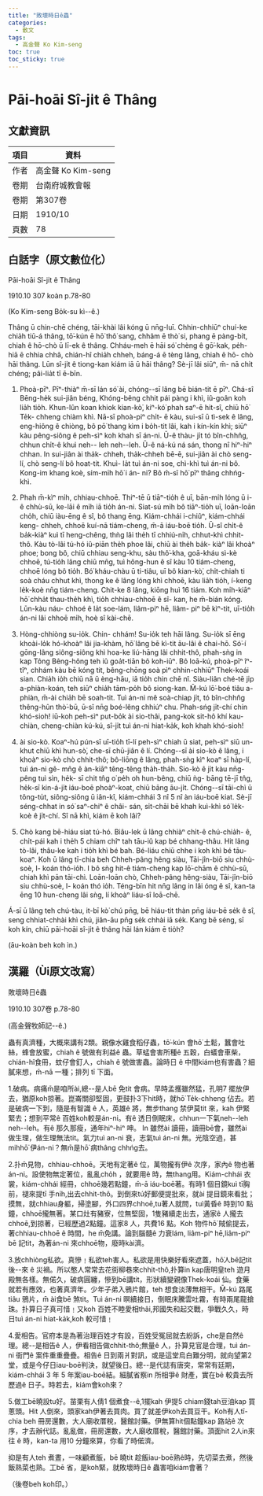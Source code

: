 ```yaml
---
title: "敗壞時日ê蟲"
categories:
  - 散文
tags:
  - 高金聲 Ko Kim-seng
toc: true
toc_sticky: true
---
```


# Pāi-hoāi Sî-ji̍t ê Thâng

## 文獻資訊

| 項目 | 資料 |
|---|---|
| 作者 | 高金聲 Ko Kim-seng |
| 卷期 | 台南府城教會報 |
| 卷期 | 第307卷 |
| 日期 | 1910/10 |
| 頁數 | 78 |

## 白話字（原文數位化）

Pāi-hoāi Sî-ji̍t ê Thâng

1910.10 307 koàn p.78-80

(Ko Kim-seng Bo̍k-su kì--ê.)

Thâng ū chin-chē chéng, tāi-khài lâi kóng ū nn̄g-luī. Chhin-chhiūⁿ chuí-ke chia̍h tiū-á thâng, tō͘-kún ē hō͘ thô͘ sang, chhâm ē thò͘ si, phang ē pàng-bi̍t, chiah ê hō-chò ū lī-ek ê thâng. Chháu-meh ē hāi só͘ chèng ê gō͘-kak, pe̍h-hiā ē chhia chhâ, chián-hî chia̍h chheh, báng-á ē tèng lâng, chiah ê hō- chò hāi thâng. Lūn sî-ji̍t ê tiong-kan kiám iā ū hāi thâng? Sè-jī lâi siūⁿ, m̄- nā chi̍t chéng; pâi-lia̍t tī ē-bīn.

1. Phoà-pīⁿ. Pīⁿ-thiàⁿ m̄-sī lán só͘ ài, chóng--sī lâng bē bián-tit ē pīⁿ. Chá-sî Bēng-he̍k sui-jiân béng, Khóng-bêng chhit pái pàng i khì, iû-goân koh lia̍h tio̍h. Khun-lûn koan khiok kian-kò͘, kiⁿ-kó͘ phah saⁿ-ē hit-sî, chiū hō͘ Te̍k- chheng chiàm khì. Nā-sī phoà-piⁿ chi̍t- ē kàu, sui-sī ū tì-sek ê lâng, eng-hiông ê chiòng, bô pō͘ thang kìm i bo̍h-tit lâi, kah i kín-kín khì; siūⁿ kàu pêng-siông ê peh-sìⁿ koh khah sī án-ni. Ū-ê thàu- ji̍t tó bîn-chhn̂g, chhun chi̍t-ê khuì neh-- leh neh--leh. Ū-ê ná-kú ná sán, thong nî hiⁿ-hiⁿ chhan. In sui-jiân ài tha̍k- chheh, tha̍k-chheh bē-ē, sui-jiân ài chò seng-lí, chò seng-lí bô hoat-tit. Khuì- la̍t tuì án-ni soe, chì-khì tuì án-ni bô. Kong-im khang koè, sím-mi̍h hō͘ i án- ni? Bô m̄-sī hō͘ pīⁿ thâng chhńg-khì.

2. Phah m̄-kìⁿ mi̍h, chhiau-chhoē. Thiⁿ-tē ū tiāⁿ-tio̍h ê uī, bān-mi̍h lóng ū i-ê chhù-sū, ke-lāi ê mi̍h iā tio̍h án-ni. Siat-sú mi̍h bô tiāⁿ-tio̍h uī, loān-loān cho̍h, chiū iàu-ēng ê sî, bô thang ēng. Kiám-chhái i-chiûⁿ, kiám-chhái keng- chheh, chhoē kuí-nā tiám-cheng, m̄-ā iáu-boē tio̍h. Ū-sî chi̍t-ê ba̍k-kiàⁿ kuì tī heng-chêng, thǹg lâi the̍h tī chhiú-ni̍h, chhut-khì chhit-thô. Kàu tò-lâi tú-hó iû-piān the̍h phoe lâi, chiū ài the̍h ba̍k- kiàⁿ lâi khoàⁿ phoe; bong bô, chiū chhiau seng-khu, sàu thô͘-kha, goā-kháu sì-kè chhoē, tú-tio̍h lâng chiū mn̄g, tuì hông-hun ê sî kàu 10 tiám-cheng, chhoē lóng bô tio̍h. Bó͘ kháu-chàu ū ti-tiâu, uī bô kian-kò͘, chi̍t-chiah ti soà cháu chhut khì, thong ke ê lâng lóng khì chhoē, kàu lia̍h tio̍h, í-keng le̍k-koè nn̄g tiám-cheng. Chit-ke 8 lâng, kiōng huì 16 tiám. Koh mi̍h-kiāⁿ hō͘ chha̍t thau-the̍h khì, tio̍h chhiau-chhoē ê sî- kan, he m̄-bián kóng. Lūn-kàu náu- chhoé ê la̍t soe-lám, liâm-piⁿ hē, liâm- piⁿ bē kìⁿ-tit, uī-tio̍h án-ni lâi chhoē mi̍h, hoè sî kài-chē.

3. Hòng-chhiòng su-io̍k. Chin- chhám! Su-io̍k teh hāi lâng. Su-io̍k sī ēng khoài-lo̍k hó-khoàⁿ lâi jia-khàm, hō͘ lâng bē kì-tit āu-lâi ê chai-hō. Só͘-í gōng-lâng siông-siông khì hoa-ke liú-hāng lâi chhit-thô, phah-sǹg in kap Tông Bêng-hông teh iû goa̍t-tiān bô koh-iūⁿ. Bô loā-kú, phoà-pīⁿ îⁿ-tîⁿ, chhám kàu bē kóng tit, bêng-chōng soà pìⁿ chhin-chhiūⁿ Thek-koái sian. Chia̍h io̍h chiū nā ū èng-hāu, iā tio̍h chin chē nî. Siàu-liân ché-tē ji̍p a-phiàn-koán, teh siūⁿ chia̍h tām-po̍h bô siong-kan. M̄-kú lō͘-boé tiâu a-phiàn, m̄-ài chia̍h bē soah-tit. Tuì án-ni mê soà-chiap ji̍t, tó bîn-chhn̂g thêng-hûn thò͘-bū, ū-sî nn̄g boé-lêng chhiúⁿ chu. Phah-sńg ji̍t-chí chin khó-sioh! iū-koh peh-sìⁿ put-bo̍k ài sio-thâi, pang-kok sit-hô khí kau-chiàn, cheng-chiàn kú-kú, sî-ji̍t tuì án-ni hiat-ka̍k, koh khah khó-sioh!

4. ài sio-kò. Koaⁿ-hú pún-sī uī-tio̍h tī-lí peh-sìⁿ chiah ū siat, peh-sìⁿ siū un- khut chiū khì hun-sò͘, che-sī chū-jiân ê lí. Chóng--sī ài sio-kò ê lâng, i khoàⁿ sio-kò chò chhit-thô; bô-liōng ê lâng, phah-sǹg kìⁿ koaⁿ sī ha̍p-lí, tuì án-ni gê- mn̂g ê àn-kiāⁿ têng-têng tha̍h-tha̍h. Sio-kò ê ji̍t kàu nn̄g-pêng tuì sìn, he̍k- sī chit tn̂g o͘ pe̍h oh hun-bêng, chiū ǹg- bāng tē-jī tn̂g, he̍k-sī kin-á-ji̍t iáu-boē phoàⁿ-koat, chiū bāng āu-ji̍t. Chóng--sī tāi-chì ū tông-tu̍t, siông-siông ū iân-kî, kiám-chhái 3 nî 5 nî àn iáu-boē kiat. Sè-jī séng-chhat in só͘ saⁿ-chiⁿ ê châi- sán, si̍t-chāi bē khah kuì-khì só͘ le̍k-koè ê ji̍t-chí. Sî nā khì, kiám ē koh lâi?

5. Chò kang bē-hiáu siat tú-hó. Biâu-lek ū lâng chhiàⁿ chi̍t-ê chú-chia̍h- ê, chi̍t-pái kah i the̍h 5 chiam chîⁿ tah tāu-iû kap bé chhang-thâu. Hit lâng tò-lâi, thâu-ke kah i tio̍h khì bé bah. Bé-liáu chiū chhe i koh khì bé tāu-koaⁿ. Koh ū lâng tī-chia beh Chheh-pâng hêng siàu, Tāi-jîn-biō siu chhù-soè, I- koán thó-io̍h. I bô sǹg hit-ê tiám-cheng kap lō͘-chām ê chhù-sū, chiah khì pān tāi-chì. Loān-loān chò, Chheh-pâng hêng-siàu, Tāi-jîn-biō siu chhù-soè, I- koán thó io̍h. Téng-bīn hit nn̄g lâng in lâi óng ê sî, kan-ta ēng 10 hun-cheng lâi sǹg, lí khoàⁿ liáu-sî loā-chē.

Á-sī ū lâng teh chú-tàu, it-bī kò͘ chú pn̄g, bē hiáu-tit thàn pn̄g iáu-bē se̍k ê sî, seng chhiat-chhài khì chú, jiân-āu pn̄g se̍k chhài iā se̍k. Kang bē séng, sī koh kín, chiū pāi-hoāi sî-ji̍t ê thâng hāi lán kiám ē tio̍h?

(āu-koàn beh koh ìn.)

## 漢羅（Ùi原文改寫）

敗壞時日ê蟲

1910.10 307卷 p.78-80

(高金聲牧師記--ê.)

蟲有真濟種，大概來講有2類。親像水雞食稻仔蟲，tō͘-kún 會hō͘ 土鬆，蠶會吐絲，蜂會放蜜，chiah ê 號做有利益ê 蟲。草蜢會害所種ê 五穀，白蟻會車柴，chián-hî食冊，蚊仔會釘人，chiah ê 號做害蟲。論時日 ê 中間kiám也有害蟲？細膩來想，m̄-nā 一種；排列 tī 下面。

1.破病。病痛m̄是咱所ài,總--是人bē 免tit 會病。早時孟擭雖然猛，孔明7 擺放伊去，猶原koh掠著。崑崙關卻堅固，更鼓扑3下hit時，就hō͘ Te̍k-chheng 佔去。若是破病一下到，隨是有智識 ê 人，英雄ê 將，無步thang 禁伊莫tit 來，kah 伊緊緊去；想到平常ê 百姓koh較是án-ni。有ê 透日倒眠床，chhun一下氣neh--leh neh--leh。有ê 那久那瘦，通年hiⁿ-hiⁿ 呻。 In 雖然ài 讀冊，讀冊bē會，雖然ài 做生理，做生理無法tit。氣力tuì an-ni 衰，志氣tuì án-ni 無。光陰空過，甚mihhō͘ 伊án-ni？無m̄是hō͘ 病thâng chhńg去。

2.扑m̄見物，chhiau-chhoē。天地有定著ê 位，萬物攏有伊ê 次序，家內ê 物也著án-ni。設使物無定著位，亂亂cho̍h ，就要用ê 時，無thang用。Kiám-chhái 衣裳，kiám-chhái 經冊，chhoē幾若點鐘，m̄-ā iáu-boē著。有時1 個目鏡kuì tī胸前，褪來提tī 手ni̍h,出去chhit-thô。到倒來tú好郵便提批來，就ài 提目鏡來看批；摸無，就chhiau身軀，掃塗腳，外口四界chhoē,tu著人就問，tuì黃昏ê 時到10 點鐘，chhoē攏無著。某口灶有豬寮，位無堅固，1隻豬續走出去，通家ê 人攏去chhoē,到掠著，已經歷過2點鐘。這家8 人，共費16 點。Koh 物件hō͘ 賊偷提去，著chhiau-chhoē ê 時間，he m̄免講。論到腦髓ê 力衰lám, liâm-piⁿ hē,liâm-piⁿ bē 記tit，為著án-ni 來chhoē物，廢時kài濟。

3.放chhiòng私欲。真慘﹗私欲teh害人。私欲是用快樂好看來遮蓋，hō͘人bē記tit 後--來 ê 災禍。所以憨人常常去花街柳巷來chhit-thô,扑算in kap唐明皇teh 遊月殿無各樣。無偌久，破病圓纏，慘到bē講tit，形狀續變親像Thek-koái 仙。食藥就若有應效，也著真濟年。少年子弟入鴉片館，teh 想食淡薄無相干。M̄-kú 路尾tiâu 鴉片，m̄ ài食bē 煞tit。Tuì án-ni 暝續接日，倒眠床騰雲吐霧，有時兩尾龍搶珠。扑算日子真可惜﹗又koh 百姓不睦愛相thâi,邦國失和起交戰，爭戰久久，時日tuì án-ni hiat-ka̍k,koh 較可惜﹗

4.愛相告。官府本是為著治理百姓才有設，百姓受冤屈就去紛訴，che是自然ê理。總--是相告ê 人，伊看相告做chhit-thô;無量ê 人，扑算見官是合理，tuì án-ni 衙門ê 案件重重疊疊。相告ê 日到兩爿對訊，或是這堂烏白難分明，就向望第2堂，或是今仔日iau-boē判決，就望後日。總--是代誌有唐突，常常有廷期，kiám-chhái 3 年 5 年案iau-boē結。細膩省察in 所相爭ê 財產，實在bē 較貴去所歷過ê 日子。時若去，kiám會koh來？

5.做工bē曉設tu好。苗栗有人倩1 個煮食--ê,1擺kah 伊提5 chiam錢tah豆油kap 買蔥頭。Hit 人倒來，頭家kah伊著去買肉。買了就差伊koh去買豆干。Koh有人tī-chia beh 冊房還數，大人廟收厝稅，醫館討藥。伊無算hit個點鐘kap 路站ê 次序，才去辦代誌。亂亂做，冊房還數，大人廟收厝稅，醫館討藥。頂面hit 2人in來往 ê 時，kan-ta 用10 分鐘來算，你看了時偌濟。

抑是有人teh 煮晝，一味顧煮飯，bē 曉tit 趁飯iau-boē熟ê時，先切菜去煮，然後飯熟菜也熟。工bē 省，是koh緊，就敗壞時日ê 蟲害咱kiám會著？

（後卷beh koh印。）
